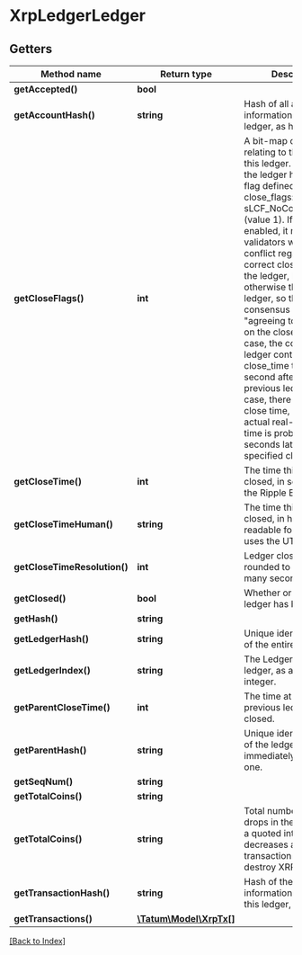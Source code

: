 # XrpLedgerLedger

## Getters

Method name | Return type | Description | Notes
------------ | ------------- | ------------- | -------------
**getAccepted()** | **bool** |  | [optional]
**getAccountHash()** | **string** | Hash of all account state information in this ledger, as hex. | [optional]
**getCloseFlags()** | **int** | A bit-map of flags relating to the closing of this ledger. Currently, the ledger has only one flag defined for close_flags: sLCF_NoConsensusTime (value 1). If this flag is enabled, it means that validators were in conflict regarding the correct close time for the ledger, but build otherwise the same ledger, so they declared consensus while "agreeing to disagree" on the close time. In this case, the consensus ledger contains a close_time that is 1 second after that of the previous ledger. (In this case, there is no official close time, but the actual real-world close time is probably 3-6 seconds later than the specified close_time.) | [optional]
**getCloseTime()** | **int** | The time this ledger was closed, in seconds since the Ripple Epoch | [optional]
**getCloseTimeHuman()** | **string** | The time this ledger was closed, in human-readable format. Always uses the UTC time zone. | [optional]
**getCloseTimeResolution()** | **int** | Ledger close times are rounded to within this many seconds. | [optional]
**getClosed()** | **bool** | Whether or not this ledger has been closed. | [optional]
**getHash()** | **string** |  | [optional]
**getLedgerHash()** | **string** | Unique identifying hash of the entire ledger. | [optional]
**getLedgerIndex()** | **string** | The Ledger Index of this ledger, as a quoted integer. | [optional]
**getParentCloseTime()** | **int** | The time at which the previous ledger was closed. | [optional]
**getParentHash()** | **string** | Unique identifying hash of the ledger that came immediately before this one. | [optional]
**getSeqNum()** | **string** |  | [optional]
**getTotalCoins()** | **string** |  | [optional]
**getTotalCoins()** | **string** | Total number of XRP drops in the network, as a quoted integer. (This decreases as transaction costs destroy XRP.) | [optional]
**getTransactionHash()** | **string** | Hash of the transaction information included in this ledger, as hex. | [optional]
**getTransactions()** | [**\Tatum\Model\XrpTx[]**](XrpTx.md) |  | [optional]

[[Back to Index]](../index.md)
